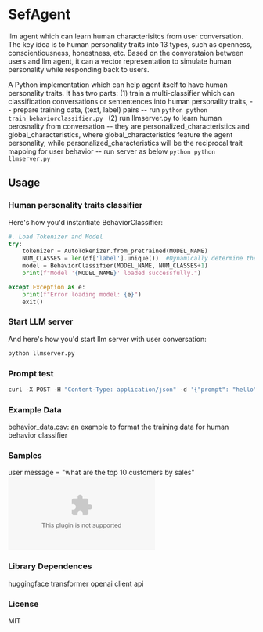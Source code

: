 
# SefAgent

llm agent which can learn human characterisitcs from user conversation. The key idea is to human personality traits into 13 types, such as openness, conscientiousness, honestness, etc. Based on the converstaion between users and llm agent, it can a vector representation to simulate human personality while responding back to users. 

A Python implementation which can help agent itself to have human personality traits. It has two parts:
(1) train a multi-classifier which can classification conversations or sententences into human personality traits, 
    -- prepare training data, (text, label) pairs
    -- run 
        ```python
        python train_behaviorclassifier.py
        ```
(2) run llmserver.py to learn human perosnality from conversation
    -- they are personalized_characteristics and global_characteristics, where global_characteristics feature the agent personality, while personalized_characteristics will be the reciprocal trait mapping for user behavior
    -- run server as below
        ```python
        python llmserver.py
        ```

## Usage

### Human personality traits classifier

Here's how you'd instantiate BehaviorClassifier:

```python
#. Load Tokenizer and Model
try:
    tokenizer = AutoTokenizer.from_pretrained(MODEL_NAME)
    NUM_CLASSES = len(df['label'].unique())  #Dynamically determine the number of classes
    model = BehaviorClassifier(MODEL_NAME, NUM_CLASSES+1)
    print(f"Model '{MODEL_NAME}' loaded successfully.")

except Exception as e:
    print(f"Error loading model: {e}")
    exit()

```

### Start LLM server
And here's how you'd start llm server with user conversation:

```python
python llmserver.py
```

### Prompt test
```python
curl -X POST -H "Content-Type: application/json" -d '{"prompt": "hello"}' http://localhost:5000/generate
```



### Example Data

behavior_data.csv: an example to format the training data for human behavior classifier



### Samples

user message = "what are the top 10 customers by sales"
![result slide](output.pptx)


### Library Dependences

huggingface transformer
openai client api


### License

MIT